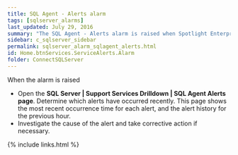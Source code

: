 ```yaml
---
title: SQL Agent - Alerts alarm
tags: [sqlserver_alarms]
last_updated: July 29, 2016
summary: "The SQL Agent - Alerts alarm is raised when Spotlight Enterprise detects that at least one SQL Agent alert has occurred in the last few minutes."
sidebar: c_sqlserver_sidebar
permalink: sqlserver_alarm_sqlagent_alerts.html
id: Home.btnServices.ServiceAlerts.Alarm
folder: ConnectSQLServer
---
```






When the alarm is raised

* Open the **SQL Server \| Support Services Drilldown \| SQL Agent Alerts page**. Determine which alerts have occurred recently. This page shows the most recent occurrence time for each alert, and the alert history for the previous hour.
* Investigate the cause of the alert and take corrective action if necessary.

{% include links.html %}
